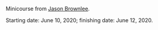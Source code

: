 Minicourse from [Jason Brownlee](https://machinelearningmastery.com/).

Starting date: June 10, 2020; finishing date: June 12, 2020.

